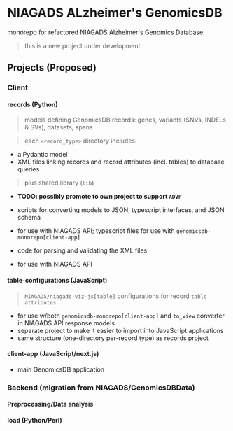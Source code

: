 # NIAGADS ALzheimer's GenomicsDB
monorepo for refactored NIAGADS Alzheimer's Genomics Database

> this is a new project under development

## Projects (Proposed)

### Client

#### records (Python)

> models defining GenomicsDB records: genes, variants (SNVs, INDELs & SVs), datasets, spans

> each `<record_type>` directory includes:

* a Pydantic model
* XML files linking records and record attributes (incl. tables) to database queries

> plus shared library (`lib`) 

* **TODO: possibly promote to own project to support `ADVP`**

* scripts for converting models to JSON, typescript interfaces, and JSON schema
* for use with NIAGADS API; typescript files for use with `genomicsdb-monorepo[client-app]`
* code for parsing and validating the XML files
* for use with NIAGADS API


#### table-configurations (JavaScript)

> `NIAGADS/niagads-viz-js[table]` configurations for record `table attributes`

* for use w/both `genomicsdb-monorepo[client-app]` and `to_view` converter in NIAGADS API response models
* separate project to make it easier to import into JavaScript applications
* same structure (one-directory per-record type) as records project


#### client-app (JavaScript/next.js)

* main GenomicsDB application


### Backend (migration from NIAGADS/GenomicsDBData)

#### Preprocessing/Data analysis

#### load (Python/Perl) 

